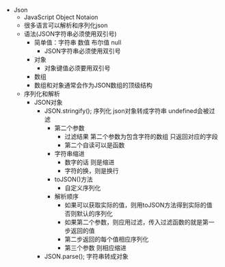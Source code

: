 + Json
  + JavaScript Object Notaion
  + 很多语言可以解析和序列化json
  + 语法(JSON字符串必须使用双引号)
    + 简单值：字符串 数值 布尔值 null
      + JSON字符串必须使用双引号
    + 对象
      + 对象键值必须要用双引号
    + 数组
    + 数组和对象通常会作为JSON数组的顶级结构
  + 序列化和解析
    + JSON对象
      + JSON.stringify();   序列化 json对象转成字符串 undefined会被过滤
        + 第二个参数
          + 过滤结果  第二个参数为包含字符的数组 只返回对应的字段
          + 第二个自读可以是函数
        + 字符串缩进
          + 数字的话 则是缩进
          + 字符的换，则是换行
        + toJSON()方法
          + 自定义序列化
        + 解析顺序
          + 如果可以获取实际的值，则用toJSON方法得到实际的值 否则默认的序列化
          + 如果第二个参数，则应用过滤，传入过滤函数的就是第一步返回的值
          + 第二步返回的每个值相应序列化
          + 第三个参数 则相应缩进
      + JSON.parse();   字符串转成对象
